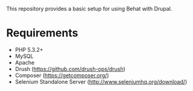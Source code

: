 This repository provides a basic setup for using Behat with Drupal.

Requirements
=============
* PHP 5.3.2+
* MySQL
* Apache
* Drush (https://github.com/drush-ops/drush)
* Composer (https://getcomposer.org/)
* Selenium Standalone Server (http://www.seleniumhq.org/download/)
